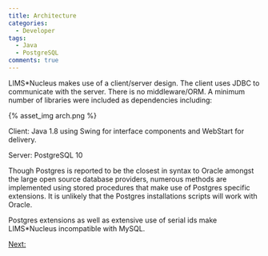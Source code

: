 ```yaml
---
title: Architecture
categories:
  - Developer
tags:
  - Java
  - PostgreSQL
comments: true
---
```


LIMS*Nucleus makes use of a client/server design.  The client uses JDBC to communicate with the server. There is no middleware/ORM.  A minimum number of libraries were included as dependencies including:

{% asset_img  arch.png %}


Client: Java 1.8 using Swing for interface components and WebStart for delivery.

Server: PostgreSQL 10

Though Postgres is reported to be the closest in syntax to Oracle amongst the large open source database providers, numerous methods are implemented using stored procedures that make use of Postgres specific extensions.  It is unlikely that the Postgres installations scripts will work with Oracle.

Postgres extensions as well as extensive use of serial ids make LIMS\*Nucleus incompatible with MySQL.



[Next: ]()
